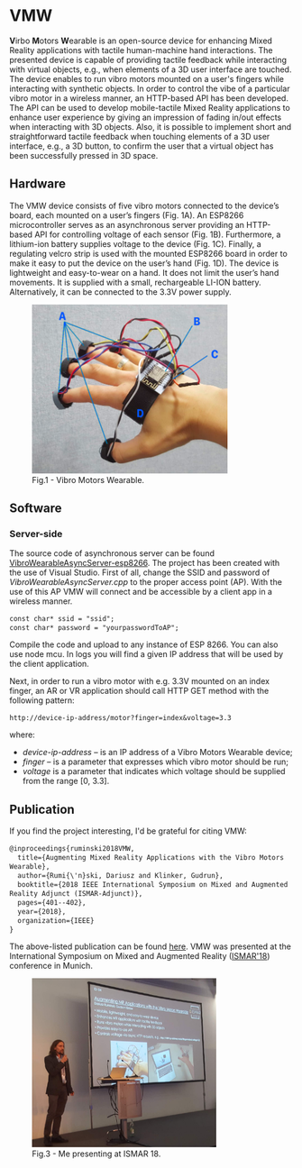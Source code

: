 # VMW
**V**irbo **M**otors **W**earable is an open-source device for enhancing Mixed Reality applications with tactile human-machine hand interactions. The presented device is capable of providing tactile feedback while interacting with virtual objects, e.g., when elements of a 3D user interface are touched. The device enables to run vibro motors mounted on a user's fingers while interacting with synthetic objects.
In order to control the vibe of a particular vibro motor in a wireless manner, an HTTP-based API has been developed. 
The API can be used to develop mobile-tactile Mixed Reality applications to enhance user experience by giving an impression of fading in/out effects when interacting with 3D objects. Also, it is possible to implement short and straightforward tactile feedback when touching elements of a 3D user interface, e.g., a 3D button, to confirm the user that a virtual object has been successfully pressed in 3D space.



## Hardware
The VMW device consists of five vibro motors connected to the device’s board, each mounted on a user’s fingers (Fig. 1A). An ESP8266 microcontroller serves as an asynchronous server providing an HTTP-based API for controlling voltage of each sensor (Fig. 1B). Furthermore, a lithium-ion battery supplies voltage to the device (Fig. 1C). Finally, a regulating velcro strip is used with the mounted ESP8266 board in order to make it easy to put the device on the user’s hand (Fig. 1D). The device is lightweight and easy-to-wear on a hand. It does not limit the user’s hand movements. It is supplied with a small, rechargeable LI-ION battery. Alternatively, it can be connected to the 3.3V power supply.
<figure>
  <img height="300" src="/Publication/Figures/device_blue.png?raw=true">
  <figcaption>Fig.1 - Vibro Motors Wearable.</figcaption>
</figure> 


## Software
### Server-side
The source code of asynchronous server can be found [VibroWearableAsyncServer-esp8266](VibroWearableAsyncServer-esp8266). The project has been created with the use of Visual Studio. 
First of all, change the SSID and password of *VibroWearableAsyncServer.cpp* to the proper access point (AP). With the use of this AP VMW will connect and be accessible by a client app in a wireless manner. 
```
const char* ssid = "ssid"; 
const char* password = "yourpasswordToAP";
```

Compile the code and upload to any instance of ESP 8266. You can also use node mcu. In logs you will find a given IP address that will be used by the client application.

Next, in order to run a vibro motor with e.g. 3.3V mounted on an index finger, an AR or VR application should call HTTP GET method with the following pattern:
```
http://device-ip-address/motor?finger=index&voltage=3.3
```
where:
* *device-ip-address* – is an IP address of a Vibro Motors Wearable device;
* *finger* – is a parameter that expresses which vibro motor should be run;
* *voltage* is a parameter that indicates which voltage should be supplied from the range [0, 3.3].
### 

## Publication
If you find the project interesting, I'd be grateful for citing VMW: 
```
@inproceedings{ruminski2018VMW,
  title={Augmenting Mixed Reality Applications with the Vibro Motors Wearable},
  author={Rumi{\'n}ski, Dariusz and Klinker, Gudrun},
  booktitle={2018 IEEE International Symposium on Mixed and Augmented Reality Adjunct (ISMAR-Adjunct)},
  pages={401--402},
  year={2018},
  organization={IEEE}
}
```
The above-listed publication can be found [here](Publication/VMW-ISMAR18-Munich.pdf). VMW was presented at the International Symposium on Mixed and Augmented Reality ([ISMAR'18](https://www.ismar2018.org/)) conference in Munich. 

<figure>
  <img height="300" src="/Publication/Figures/me_at_ismar.jpg?raw=true">
  <figcaption>Fig.3 - Me presenting at ISMAR 18.</figcaption>
</figure> 

